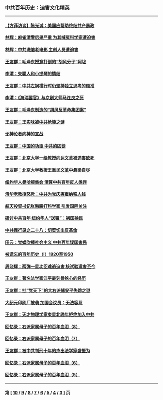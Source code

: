 ### 中共百年历史：迫害文化精英
---
#### [【方菲访谈】陈光诚：美国应帮助终结共产暴政](../../pages/nf1176111/n13759521.md?07060430) 
#### [林辉：麻雀清零后果严重 为其喊冤科学家遭迫害](../../pages/nf1176111/n13746900.md?07060430) 
#### [林辉：中共洗脑老电影 主创人员遭迫害](../../pages/nf1176111/n13699437.md?07060430) 
#### [王友群：毛泽东授意打倒的“胡风分子”阿垅](../../pages/nf1176111/n13592541.md?07060430) 
#### [李清：失聪人和小提琴的情结](../../pages/nf1176111/n13459280.md?07060430) 
#### [王友群：中共左祸横行时仍坚持独立思考的顾准](../../pages/nf1176111/n13444722.md?07060430) 
#### [李清：《海瑞罢官》与京剧大师马连良之死](../../pages/nf1176111/n13412316.md?07060430) 
#### [王友群：毛泽东制造的“胡风反革命集团案”](../../pages/nf1176111/n13324909.md?07060430) 
#### [王友群：王实味被中共枪毙之谜](../../pages/nf1176111/n13307502.md?07060430) 
#### [无神论者向神的宣战](../../pages/nf1176111/n13281535.md?07060430) 
#### [王友群：中国的功臣 中共的囚徒](../../pages/nf1176111/n13291790.md?07060430) 
#### [王友群：北京大学一级教授向达文革被迫害致死](../../pages/nf1176111/n13150966.md?07060430) 
#### [王友群：北京大学教授王重民文革中悬梁自尽](../../pages/nf1176111/n13084645.md?07060430) 
#### [纽约华人曼哈顿集会 清算中共百年反人类罪](../../pages/nf1176111/n13084157.md?07060430) 
#### [清华老教授怒斥：中共为党庆挥霍纳税人钱](../../pages/nf1176111/n13071430.md?07060430) 
#### [航天投资书记张陶殴打科学家 引发国际关注](../../pages/nf1176111/n13069132.md?07060430) 
#### [研讨中共百年 纽约华人“送匾”：祸国殃民](../../pages/nf1176111/n13057367.md?07060430) 
#### [中共罪行录之二十八：切菜切出反革命](../../pages/nf1176111/n13030600.md?07060430) 
#### [田云：党媒吹捧社会主义 中共百年误国害民](../../pages/nf1176111/n13006682.md?07060430) 
#### [被遗忘的百年历史（I）1920至1950](../../pages/nf1176111/n12986411.md?07060430) 
#### [周晓辉：两弹一星功臣难逃迫害 核试验遗害至今](../../pages/nf1176111/n12974997.md?07060430) 
#### [王友群：著名法学家江平最刻骨铭心的经历](../../pages/nf1176111/n12970787.md?07060430) 
#### [王友群：批“党天下”的大右派储安平失踪之谜](../../pages/nf1176111/n12954229.md?07060430) 
#### [大纪元印刷厂被袭 加国会议员：无法容忍](../../pages/nf1176111/n12883028.md?07060430) 
#### [王友群：天才物理学家束星北晚年拒绝加入中共](../../pages/nf1176111/n12792913.md?07060430) 
#### [回忆录：右派家属母子的百年血泪（8）](../../pages/nf1176111/n12706196.md?07060430) 
#### [回忆录：右派家属母子的百年血泪（7）](../../pages/nf1176111/n12706191.md?07060430) 
#### [王友群：被中共判刑十年的杰出法学家盛振为](../../pages/nf1176111/n12706141.md?07060430) 
#### [回忆录：右派家属母子的百年血泪（6）](../../pages/nf1176111/n12698863.md?07060430) 
#### [回忆录：右派家属母子的百年血泪（5）](../../pages/nf1176111/n12692515.md?07060430) 

---
#### 第 [ [10](./10.md?07060430) / [9](./9.md?07060430) / [8](./8.md?07060430) / [7](./7.md?07060430) / [6](./6.md?07060430) / [5](./5.md?07060430) / [4](./4.md?07060430) / [3](./3.md?07060430) ] 页
